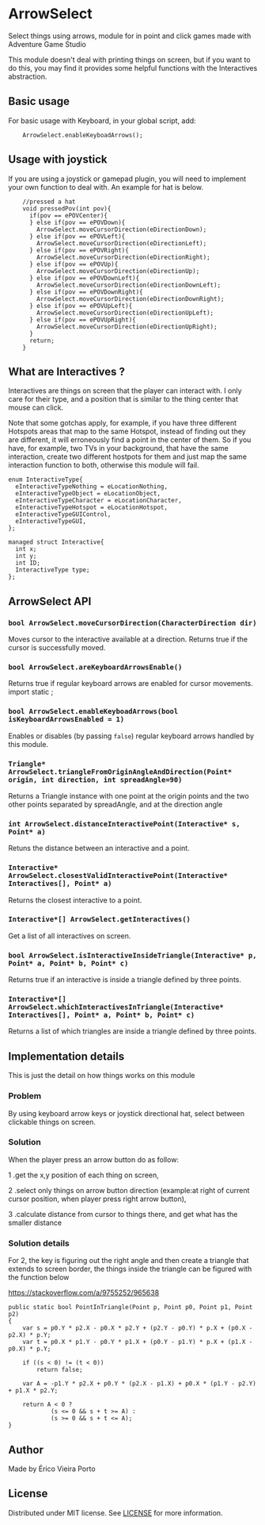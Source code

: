 # ArrowSelect
Select things using arrows, module for in point and click games made with
Adventure Game Studio

This module doesn't deal with printing things on screen, but if you want to do
this, you may find it provides some helpful functions with the Interactives
abstraction.

## Basic usage

For basic usage with Keyboard, in your global script, add:

```AGS Script
    ArrowSelect.enableKeyboadArrows();
```

## Usage with joystick

If you are using a joystick or gamepad plugin, you will need to implement your
own function to deal with. An example for hat is below.

```AGS Script
    //pressed a hat
    void pressedPov(int pov){
      if(pov == ePOVCenter){
      } else if(pov == ePOVDown){
        ArrowSelect.moveCursorDirection(eDirectionDown);
      } else if(pov == ePOVLeft){
        ArrowSelect.moveCursorDirection(eDirectionLeft);
      } else if(pov == ePOVRight){
        ArrowSelect.moveCursorDirection(eDirectionRight);
      } else if(pov == ePOVUp){
        ArrowSelect.moveCursorDirection(eDirectionUp);
      } else if(pov == ePOVDownLeft){
        ArrowSelect.moveCursorDirection(eDirectionDownLeft);
      } else if(pov == ePOVDownRight){
        ArrowSelect.moveCursorDirection(eDirectionDownRight);
      } else if(pov == ePOVUpLeft){
        ArrowSelect.moveCursorDirection(eDirectionUpLeft);
      } else if(pov == ePOVUpRight){
        ArrowSelect.moveCursorDirection(eDirectionUpRight);
      }
      return;
    }
```

## What are Interactives ?

Interactives are things on screen that the player can interact with. I only care
for their type, and a position that is similar to the thing center that mouse
can click.

Note that some gotchas apply, for example, if you have three different Hotspots
areas that map to the same Hotspot, instead of finding out they are different,
it will erroneously find a point in the center of them. So if you have, for
example, two TVs in your background, that have the same interaction, create
two different hostpots for them and just map the same interaction function to
both, otherwise this module will fail.

```AGS Script
enum InteractiveType{
  eInteractiveTypeNothing = eLocationNothing,
  eInteractiveTypeObject = eLocationObject,
  eInteractiveTypeCharacter = eLocationCharacter,
  eInteractiveTypeHotspot = eLocationHotspot,
  eInteractiveTypeGUIControl,
  eInteractiveTypeGUI,
};

managed struct Interactive{
  int x;
  int y;
  int ID;
  InteractiveType type;
};
```

## ArrowSelect API

### `bool ArrowSelect.moveCursorDirection(CharacterDirection dir)`

Moves cursor to the interactive available at a direction. Returns true if the
cursor is successfully moved.

### `bool ArrowSelect.areKeyboardArrowsEnable()`

Returns true if regular keyboard arrows are enabled for cursor movements.
import static ;

### `bool ArrowSelect.enableKeyboadArrows(bool isKeyboardArrowsEnabled = 1)`

Enables or disables (by passing `false`) regular keyboard arrows handled by this
module.

### `Triangle* ArrowSelect.triangleFromOriginAngleAndDirection(Point* origin, int direction, int spreadAngle=90)`

Returns a Triangle instance with one point at the origin points and the two
other points separated by spreadAngle, and at the direction angle

### `int ArrowSelect.distanceInteractivePoint(Interactive* s, Point* a)`

Retuns the distance between an interactive and a point.

### `Interactive* ArrowSelect.closestValidInteractivePoint(Interactive* Interactives[], Point* a)`

Returns the closest interactive to a point.

### `Interactive*[] ArrowSelect.getInteractives()`

Get a list of all interactives on screen.

### `bool ArrowSelect.isInteractiveInsideTriangle(Interactive* p, Point* a, Point* b, Point* c)`

Returns true if an interactive is inside a triangle defined by three points.

### `Interactive*[] ArrowSelect.whichInteractivesInTriangle(Interactive* Interactives[], Point* a, Point* b, Point* c)`

Returns a list of which triangles are inside a triangle defined by three points.

## Implementation details

This is just the detail on how things works on this module

### Problem

By using keyboard arrow keys or joystick directional hat, select between
clickable things on screen.

### Solution

When the player press an arrow button do as follow:

1 .get the x,y position of each thing on screen,

2 .select only things on arrow button direction (example:at right of current
  cursor position, when player press right arrow button),

3 .calculate distance from cursor to things there, and get what has the smaller
  distance

### Solution details

For 2, the key is figuring out the right angle and then create a triangle that
extends to screen border, the things inside the triangle can be figured with the
function below

https://stackoverflow.com/a/9755252/965638
```
public static bool PointInTriangle(Point p, Point p0, Point p1, Point p2)
{
    var s = p0.Y * p2.X - p0.X * p2.Y + (p2.Y - p0.Y) * p.X + (p0.X - p2.X) * p.Y;
    var t = p0.X * p1.Y - p0.Y * p1.X + (p0.Y - p1.Y) * p.X + (p1.X - p0.X) * p.Y;

    if ((s < 0) != (t < 0))
        return false;

    var A = -p1.Y * p2.X + p0.Y * (p2.X - p1.X) + p0.X * (p1.Y - p2.Y) + p1.X * p2.Y;

    return A < 0 ?
            (s <= 0 && s + t >= A) :
            (s >= 0 && s + t <= A);
}
```


## Author

Made by Érico Vieira Porto

## License

Distributed under MIT license. See [LICENSE](https://github.com/ericoporto/arrowselect/blob/master/LICENSE) for more information.
